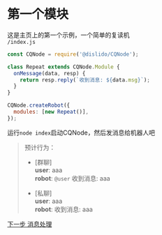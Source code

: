 # 第一个模块
这是主页上的第一个示例，一个简单的复读机  
`/index.js`
```javascript
const CQNode = require('@dislido/CQNode');

class Repeat extends CQNode.Module {
  onMessage(data, resp) {
    return resp.reply(`收到消息: ${data.msg}`);
  }
}

CQNode.createRobot({
  modules: [new Repeat()],
});
```
运行`node index`启动CQNode，然后发消息给机器人吧

> 预计行为：  
> - [群聊]  
> __user__: aaa  
> __robot__: `@user` 收到消息: aaa  
> 
> - [私聊]  
> __user__: aaa  
> __robot__: 收到消息: aaa  

[下一步 消息处理](/cqnode/tutorial/messagehandling)
